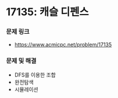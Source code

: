 # 17135: 캐슬 디펜스
### 문제 링크

- https://www.acmicpc.net/problem/17135



### 문제 및 해결

- DFS를 이용한 조합
- 완전탐색
- 시뮬레이션